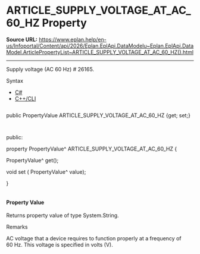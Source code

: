 # ARTICLE_SUPPLY_VOLTAGE_AT_AC_60_HZ Property

**Source URL:** https://www.eplan.help/en-us/Infoportal/Content/api/2026/Eplan.EplApi.DataModelu~Eplan.EplApi.DataModel.ArticlePropertyList~ARTICLE_SUPPLY_VOLTAGE_AT_AC_60_HZ().html

---

Supply voltage (AC 60 Hz) # 26165.

Syntax

- [C#](#i-syntax-CS)
- [C++/CLI](#i-syntax-CPP2005)

```
```
public PropertyValue ARTICLE_SUPPLY_VOLTAGE_AT_AC_60_HZ {get; set;}
```
```

```
```
public:

property PropertyValue^ ARTICLE_SUPPLY_VOLTAGE_AT_AC_60_HZ {

   PropertyValue^ get();

   void set (    PropertyValue^ value);

}
```
```

#### Property Value

Returns property value of type System.String.

Remarks

AC voltage that a device requires to function properly at a frequency of 60 Hz. This voltage is specified in volts (V).
